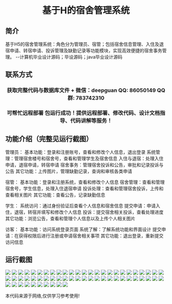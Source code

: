 <p><h1 align="center">基于H的宿舍管理系统</h1></p>

## 简介
基于H5的宿舍管理系统：角色分为管理员、宿管；包括宿舍信息管理、入住及退宿申请、转宿申请、投诉管理及缺勤记录等功能模块，实现高效便捷的宿舍事务管理。    --计算机毕业设计源码；毕设源码；java毕业设计源码


## 联系方式
<p><h3 align="center">获取完整代码与数据库文件 + 微信：deepguan QQ: 86050149 QQ群: 783742310</h3></p>
<p><h3 align="center">可帮忙远程部署 包运行成功！提供远程部署、修改代码、设计文档指导、代码讲解等服务！</h3></p>

## 功能介绍（完整见运行截图）
管理员： 基本功能：登录和注册账号，查看和修改个人信息，退出登录 系统管理：管理宿舍楼号和宿舍号，查看和管理学生及宿舍信息 入住与退宿：处理入住申请，退宿申请，转宿申请 宿舍事务：管理宿舍投诉和公告，审批和记录投诉与公告 其它功能：上传图片，管理缺勤记录，查询和审核各类申请

宿管： 基本功能：登录和注册系统，查看和修改个人信息 宿舍管理：查看和管理宿舍号，学生信息，处理入住退宿申请 投诉处理：查看和管理宿舍投诉，上传和查看相关图片 其它功能：查看公告，记录缺勤信息

学生： 系统访问：通过身份验证后查看个人信息和宿舍信息 提交申请：申请入住，退宿，转宿并填写和修改个人信息 投诉：提交宿舍相关投诉，查看处理进度 其它功能：浏览公告，查看和管理个人信息以及上传个人相关图片

访客： 基本功能：访问系统登录页面 系统了解：了解系统功能和界面设计 提交申请：在获得权限后进行注册或申请宿舍相关事项 其它功能：退出登录，重新提交访问信息


## 运行截图
![](img/001.jpg)
![](img/002.jpg)
![](img/003.jpg)
![](img/004.jpg)
![](img/005.jpg)
![](img/006.jpg)
![](img/007.jpg)
![](img/008.jpg)
![](img/009.jpg)
![](img/010.jpg)
![](img/011.jpg)
![](img/012.jpg)
![](img/013.jpg)
![](img/014.jpg)
![](img/015.jpg)
![](img/016.jpg)
![](img/017.jpg)
![](img/018.jpg)
![](img/019.jpg)
![](img/020.jpg)
![](img/021.jpg)
![](img/022.jpg)
![](img/023.jpg)
![](img/024.jpg)
![](img/025.jpg)
![](img/026.jpg)
![](img/027.jpg)
![](img/028.jpg)
![](img/029.jpg)
![](img/030.jpg)
![](img/031.jpg)
![](img/032.jpg)
![](img/033.jpg)
![](img/034.jpg)
![](img/035.jpg)
![](img/036.jpg)
![](img/037.jpg)
![](img/038.jpg)
![](img/039.jpg)
![](img/040.jpg)
![](img/041.jpg)
![](img/042.jpg)
![](img/043.jpg)
![](img/044.jpg)
![](img/045.jpg)
![](img/046.jpg)
![](img/047.jpg)
![](img/048.jpg)
![](img/049.jpg)
![](img/050.jpg)
![](img/051.jpg)
![](img/052.jpg)
![](img/053.jpg)
![](img/054.jpg)
![](img/055.jpg)
![](img/056.jpg)
![](img/057.jpg)
![](img/058.jpg)
![](img/059.jpg)
![](img/060.jpg)

<p>本代码来源于网络,仅供学习参考使用!</p>
